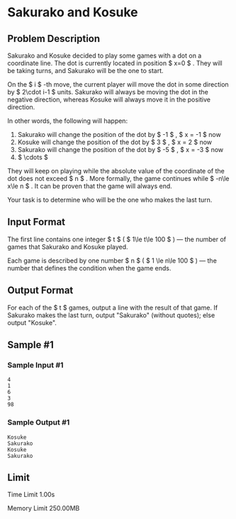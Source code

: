 # Sakurako and Kosuke

## Problem Description

Sakurako and Kosuke decided to play some games with a dot on a coordinate line. The dot is currently located in position $ x=0 $ . They will be taking turns, and Sakurako will be the one to start.

On the $ i $ -th move, the current player will move the dot in some direction by $ 2\cdot i-1 $ units. Sakurako will always be moving the dot in the negative direction, whereas Kosuke will always move it in the positive direction.

In other words, the following will happen:

1. Sakurako will change the position of the dot by $ -1 $ , $ x = -1 $ now
2. Kosuke will change the position of the dot by $ 3 $ , $ x = 2 $ now
3. Sakurako will change the position of the dot by $ -5 $ , $ x = -3 $ now
4. $ \cdots $

They will keep on playing while the absolute value of the coordinate of the dot does not exceed $ n $ . More formally, the game continues while $ -n\le x\le n $ . It can be proven that the game will always end.

Your task is to determine who will be the one who makes the last turn.

## Input Format

The first line contains one integer $ t $ ( $ 1\le t\le 100 $ ) — the number of games that Sakurako and Kosuke played.

Each game is described by one number $ n $ ( $ 1 \le n\le 100 $ ) — the number that defines the condition when the game ends.

## Output Format

For each of the $ t $ games, output a line with the result of that game. If Sakurako makes the last turn, output "Sakurako" (without quotes); else output "Kosuke".

## Sample #1

### Sample Input #1

```
4
1
6
3
98
```

### Sample Output #1

```
Kosuke
Sakurako
Kosuke
Sakurako
```

## Limit



Time Limit
1.00s

Memory Limit
250.00MB